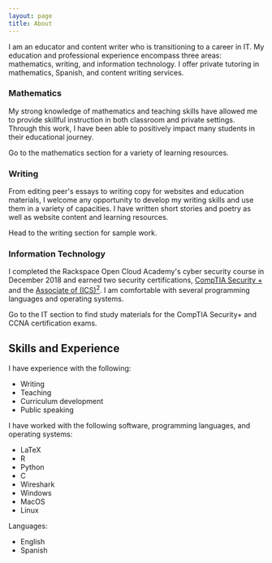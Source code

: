 ```yaml
---
layout: page
title: About
---
```


<p class="message">

I am an educator and content writer who is transitioning to a career in IT. My education and professional experience encompass three areas: mathematics, writing, and information technology. I offer private tutoring in mathematics, Spanish, and content writing services.

</p>


<!---
In the novel, *The Strange Case of Dr. Jeykll and Mr. Hyde*, Mr. Poole is Dr. Jekyll's virtuous and loyal butler. Similarly, Poole is an upstanding and effective butler that helps you build Jekyll themes. It's made by [@mdo](https://twitter.com/mdo).
--->
<!---
There are currently two themes built on Poole:
* [Hyde](http://hyde.getpoole.com)
* [Lanyon](http://lanyon.getpoole.com)
Learn more and contribute on [GitHub](https://github.com/poole).
--->

### Mathematics 

My strong knowledge of mathematics and teaching skills have allowed me to provide skillful instruction in both classroom and private settings. Through this work, I have been able to positively impact many students in their educational journey. 

Go to the mathematics section for a variety of learning resources. 

### Writing 

From editing peer's essays to writing copy for websites and education materials, I welcome any opportunity to develop my writing skills and use them in a variety of capacities. I have written short stories and poetry as well as website content and learning resources.

Head to the writing section for sample work. 


### Information Technology


I completed the Rackspace Open Cloud Academy's cyber security course in December 2018 and earned two security certifications, [CompTIA Security +](https://certification.comptia.org/certifications/security) and the [Associate of (ICS)<sup>2</sup>](https://www.isc2.org/Certifications/Associate). I am comfortable with several programming languages and operating systems.


Go to the IT section to find study materials for the CompTIA Security+ and CCNA certification exams. 


## Skills and Experience


I have experience with the following:
* Writing
* Teaching
* Curriculum development
* Public speaking



I have worked with the following software, programming languages, and operating systems:

* LaTeX
* R
* Python 
* C
* Wireshark
* Windows
* MacOS
* Linux

Languages: 

* English
* Spanish


<!---
* Built for [Jekyll](http://jekyllrb.com)
* Developed on GitHub and hosted for free on [GitHub Pages](https://pages.github.com)
* Coded with [Sublime Text 2](http://sublimetext.com), an amazing code editor
* Designed and developed while listening to music like [Blood Bros Trilogy](https://soundcloud.com/maddecent/sets/blood-bros-series)
--->
